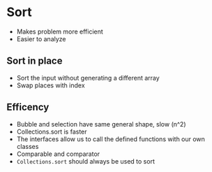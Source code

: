 # Sort
- Makes problem more efficient
- Easier to analyze

## Sort in place
- Sort the input without generating a different array
- Swap places with index

## Efficency
- Bubble and selection have same general shape, slow (n^2)
- Collections.sort is faster
- The interfaces allow us to call the defined functions with our own classes
- Comparable and comparator
- `Collections.sort` should always be used to sort